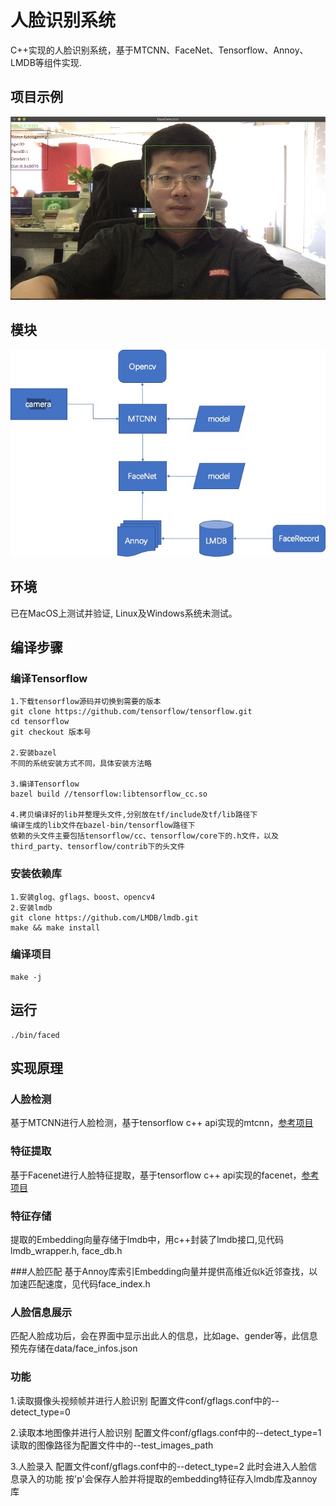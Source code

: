 # 人脸识别系统
C++实现的人脸识别系统，基于MTCNN、FaceNet、Tensorflow、Annoy、LMDB等组件实现.

## 项目示例
![image](./docs/demo.jpg)

## 模块
![image](./docs/arch.jpg)

## 环境
已在MacOS上测试并验证, Linux及Windows系统未测试。

## 编译步骤
### 编译Tensorflow
```
1.下载tensorflow源码并切换到需要的版本
git clone https://github.com/tensorflow/tensorflow.git
cd tensorflow
git checkout 版本号

2.安装bazel
不同的系统安装方式不同，具体安装方法略

3.编译Tensorflow
bazel build //tensorflow:libtensorflow_cc.so

4.拷贝编译好的lib并整理头文件,分别放在tf/include及tf/lib路径下
编译生成的lib文件在bazel-bin/tensorflow路径下
依赖的头文件主要包括tensorflow/cc、tensorflow/core下的.h文件，以及third_party、tensorflow/contrib下的头文件
```

### 安装依赖库
```
1.安装glog、gflags、boost、opencv4
2.安装lmdb
git clone https://github.com/LMDB/lmdb.git
make && make install
```

### 编译项目
```
make -j
```

## 运行
```
./bin/faced
```

## 实现原理
### 人脸检测
基于MTCNN进行人脸检测，基于tensorflow c++ api实现的mtcnn，[参考项目](https://github.com/cyberfire/tensorflow-mtcnn "tensorflow_mtcnn")

### 特征提取
基于Facenet进行人脸特征提取，基于tensorflow c++ api实现的facenet，[参考项目](https://github.com/nwesem/facenet_cpp_tensorflow "tensorflow_facenet")

###  特征存储
提取的Embedding向量存储于lmdb中，用c++封装了lmdb接口,见代码lmdb_wrapper.h, face_db.h

###人脸匹配
基于Annoy库索引Embedding向量并提供高维近似k近邻查找，以加速匹配速度，见代码face_index.h

### 人脸信息展示
匹配人脸成功后，会在界面中显示出此人的信息，比如age、gender等，此信息预先存储在data/face_infos.json

### 功能
1.读取摄像头视频帧并进行人脸识别
配置文件conf/gflags.conf中的--detect_type=0

2.读取本地图像并进行人脸识别
配置文件conf/gflags.conf中的--detect_type=1
读取的图像路径为配置文件中的--test_images_path

3.人脸录入
配置文件conf/gflags.conf中的--detect_type=2
此时会进入人脸信息录入的功能
按'p'会保存人脸并将提取的embedding特征存入lmdb库及annoy库
